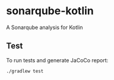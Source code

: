 # sonarqube-kotlin
A Sonarqube analysis for Kotlin

## Test

To run tests and generate JaCoCo report:

```
./gradlew test
```